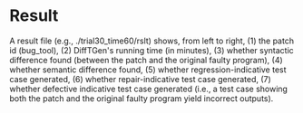 # Result

A result file (e.g., ./trial30_time60/rslt) shows, from left to right, (1) the patch id (bug_tool), (2) DiffTGen's running time (in minutes), (3) whether syntactic difference found (between the patch and the original faulty program), (4) whether semantic difference found, (5) whether regression-indicative test case generated, (6) whether repair-indicative test case generated, (7) whether defective indicative test case generated (i.e., a test case showing both the patch and the original faulty program yield incorrect outputs).
